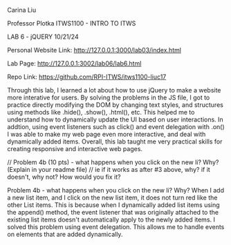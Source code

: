 Carina Liu

Professor Plotka
ITWS1100 - INTRO TO ITWS

LAB 6 - jQUERY
10/21/24

Personal Website Link: 
http://127.0.0.1:3000/lab03/index.html

Lab Page:
http://127.0.0.1:3002/lab06/lab6.html

Repo Link:
https://github.com/RPI-ITWS/itws1100-liuc17

Through this lab, I learned a lot about how to use jQuery to make a website more interative for users. By solving the problems in the JS file, I got to practice directly modifying the DOM by changing text styles, and structures using methods like .hide(), .show(), .html(), etc. This helped me to understand how to dynamically update the UI based on user interactions. In addtion, using event listeners such as click() and event delegation with .on() I was able to make my web page even more interactive, and deal with dynamically added items. Overall, this lab taught me very practical skills for creating responsive and interactive web pages. 
   
// Problem 4b (10 pts) - what happens when you click on the new li?  Why? (Explain in your readme file)
//   ie if it works as after #3 above, why? if it doesn't, why not?  How would you fix it?

Problem 4b - what happens when you click on the new li? Why? 
When I add a new list item, and I click on the new list item, it does not turn red like the other List items. This is because when I dynamically added list items using the append() method, the event listener that was originally attached to the existing list items doesn't automatically apply to the newly added items. I solved this problem using event delegation. This allows me to handle events on elements that are added dynamically. 

